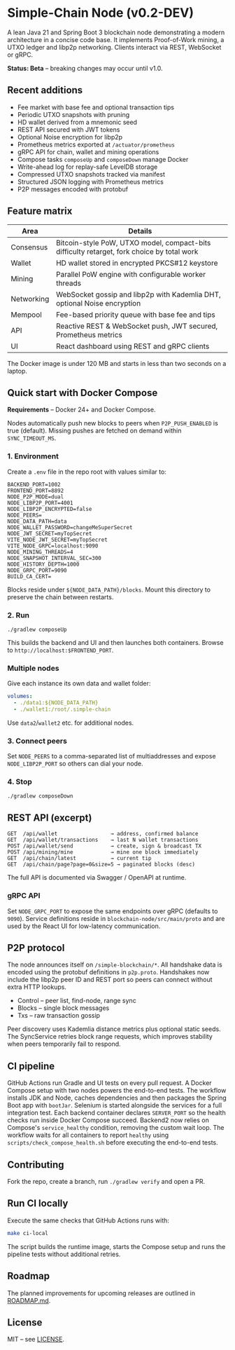 # Simple-Chain Node (v0.2-DEV)

A lean Java&nbsp;21 and Spring Boot&nbsp;3 blockchain node demonstrating a modern architecture in a concise code base. It implements Proof-of-Work mining, a UTXO ledger and libp2p networking. Clients interact via REST, WebSocket or gRPC.

**Status: Beta** – breaking changes may occur until v1.0.

## Recent additions
- Fee market with base fee and optional transaction tips
- Periodic UTXO snapshots with pruning
- HD wallet derived from a mnemonic seed
- REST API secured with JWT tokens
- Optional Noise encryption for libp2p
- Prometheus metrics exported at `/actuator/prometheus`
- gRPC API for chain, wallet and mining operations
- Compose tasks `composeUp` and `composeDown` manage Docker
- Write-ahead log for replay-safe LevelDB storage
- Compressed UTXO snapshots tracked via manifest
- Structured JSON logging with Prometheus metrics
- P2P messages encoded with protobuf

## Feature matrix

| Area | Details |
|------|---------|
| Consensus | Bitcoin-style PoW, UTXO model, compact-bits difficulty retarget, fork choice by total work |
| Wallet | HD wallet stored in encrypted PKCS#12 keystore |
| Mining | Parallel PoW engine with configurable worker threads |
| Networking | WebSocket gossip and libp2p with Kademlia DHT, optional Noise encryption |
| Mempool | Fee-based priority queue with base fee and tips |
| API | Reactive REST & WebSocket push, JWT secured, Prometheus metrics |
| UI | React dashboard using REST and gRPC clients |

The Docker image is under 120&nbsp;MB and starts in less than two seconds on a laptop.

## Quick start with Docker Compose

**Requirements** – Docker&nbsp;24+ and Docker Compose.

Nodes automatically push new blocks to peers when `P2P_PUSH_ENABLED` is true (default). Missing pushes are fetched on demand within `SYNC_TIMEOUT_MS`.

### 1. Environment

Create a `.env` file in the repo root with values similar to:

```
BACKEND_PORT=1002
FRONTEND_PORT=8892
NODE_P2P_MODE=dual
NODE_LIBP2P_PORT=4001
NODE_LIBP2P_ENCRYPTED=false
NODE_PEERS=
NODE_DATA_PATH=data
NODE_WALLET_PASSWORD=changeMeSuperSecret
NODE_JWT_SECRET=myTopSecret
VITE_NODE_JWT_SECRET=myTopSecret
VITE_NODE_GRPC=localhost:9090
NODE_MINING_THREADS=4
NODE_SNAPSHOT_INTERVAL_SEC=300
NODE_HISTORY_DEPTH=1000
NODE_GRPC_PORT=9090
BUILD_CA_CERT=
```

Blocks reside under `${NODE_DATA_PATH}/blocks`. Mount this directory to preserve the chain between restarts.

### 2. Run

```
./gradlew composeUp
```

This builds the backend and UI and then launches both containers. Browse to `http://localhost:$FRONTEND_PORT`.

### Multiple nodes

Give each instance its own data and wallet folder:

```yaml
volumes:
  - ./data1:${NODE_DATA_PATH}
  - ./wallet1:/root/.simple-chain
```

Use `data2`/`wallet2` etc. for additional nodes.

### 3. Connect peers

Set `NODE_PEERS` to a comma-separated list of multiaddresses and expose `NODE_LIBP2P_PORT` so others can dial your node.

### 4. Stop

```
./gradlew composeDown
```

## REST API (excerpt)

```
GET  /api/wallet                 → address, confirmed balance
GET  /api/wallet/transactions    → last N wallet transactions
POST /api/wallet/send            → create, sign & broadcast TX
POST /api/mining/mine            → mine one block immediately
GET  /api/chain/latest           → current tip
GET  /api/chain/page?page=0&size=5 → paginated blocks (desc)
```

The full API is documented via Swagger / OpenAPI at runtime.

### gRPC API

Set `NODE_GRPC_PORT` to expose the same endpoints over gRPC (defaults to `9090`). Service definitions reside in `blockchain-node/src/main/proto` and are used by the React UI for low-latency communication.

## P2P protocol

The node announces itself on `/simple-blockchain/*`. All handshake data is encoded using the protobuf definitions in `p2p.proto`. Handshakes now include the libp2p peer ID and REST port so peers can connect without extra HTTP lookups.

- Control – peer list, find-node, range sync
- Blocks  – single block messages
- Txs     – raw transaction gossip

Peer discovery uses Kademlia distance metrics plus optional static seeds.
The SyncService retries block range requests, which improves stability when
peers temporarily fail to respond.

## CI pipeline

GitHub Actions run Gradle and UI tests on every pull request. A Docker Compose
setup with two nodes powers the end-to-end tests. The workflow installs JDK and
Node, caches dependencies and then packages the Spring Boot app with
`bootJar`. Selenium is started alongside the services for a full integration
test. Each backend container declares `SERVER_PORT` so the health checks run
inside Docker Compose succeed.
Backend2 now relies on Compose's `service_healthy` condition, removing the
custom wait loop. The workflow waits for all containers to report `healthy`
using `scripts/check_compose_health.sh` before executing the end-to-end tests.

## Contributing

Fork the repo, create a branch, run `./gradlew verify` and open a PR.

## Run CI locally

Execute the same checks that GitHub Actions runs with:

```bash
make ci-local
```
The script builds the runtime image, starts the Compose setup and runs the
pipeline tests without additional retries.

## Roadmap

The planned improvements for upcoming releases are outlined in
[ROADMAP.md](ROADMAP.md).

## License

MIT – see [LICENSE](LICENSE).
